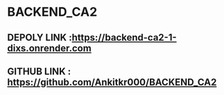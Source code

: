 # BACKEND_CA2

## DEPOLY LINK :https://backend-ca2-1-dixs.onrender.com
## GITHUB LINK : https://github.com/Ankitkr000/BACKEND_CA2

